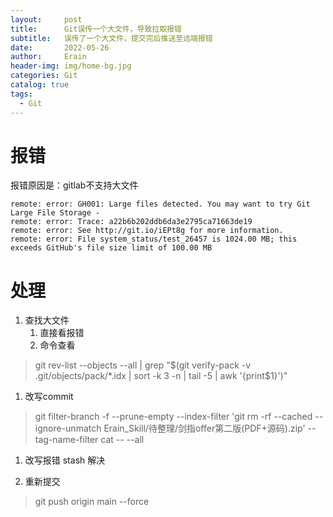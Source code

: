 ```yaml
---
layout:     post
title:      Git误传一个大文件，导致拉取报错
subtitle:   误传了一个大文件，提交完后推送至远端报错
date:       2022-05-26
author:     Erain
header-img: img/home-bg.jpg
categories: Git
catalog: true
tags:
  - Git
---
```


# 报错
报错原因是：gitlab不支持大文件
```
remote: error: GH001: Large files detected. You may want to try Git Large File Storage - 
remote: error: Trace: a22b6b202ddb6da3e2795ca71663de19
remote: error: See http://git.io/iEPt8g for more information.
remote: error: File system_status/test_26457 is 1024.00 MB; this exceeds GitHub's file size limit of 100.00 MB
```

# 处理
1. 查找大文件
    1. 直接看报错
    2. 命令查看
> git rev-list --objects --all \| grep "$(git verify-pack -v .git/objects/pack/*.idx \| sort -k 3 -n \| tail -5 \| awk '{print$1}')"


1. 改写commit
> git filter-branch -f --prune-empty --index-filter 'git rm -rf --cached --ignore-unmatch  Erain_Skill/待整理/剑指offer第二版\(PDF+源码\).zip' --tag-name-filter cat -- --all


1. 改写报错 stash 解决

2. 重新提交
> git push origin main --force 
